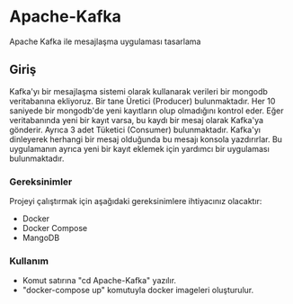 # Apache-Kafka
Apache Kafka ile mesajlaşma uygulaması tasarlama

## Giriş
Kafka'yı bir mesajlaşma sistemi olarak kullanarak verileri bir mongodb veritabanına ekliyoruz. Bir tane Üretici (Producer) bulunmaktadır. Her 10 saniyede bir mongodb'de yeni kayıtların olup olmadığını kontrol eder. Eğer veritabanında yeni bir kayıt varsa, bu kaydı bir mesaj olarak Kafka'ya gönderir.
Ayrıca 3 adet Tüketici (Consumer) bulunmaktadır. Kafka'yı dinleyerek herhangi bir mesaj olduğunda bu mesajı konsola yazdırırlar.
Bu uygulamanın ayrıca yeni bir kayıt eklemek için yardımcı bir uygulaması bulunmaktadır. 

### Gereksinimler
Projeyi çalıştırmak için aşağıdaki gereksinimlere ihtiyacınız olacaktır:
- Docker
- Docker Compose
- MangoDB

### Kullanım
- Komut satırına "cd Apache-Kafka" yazılır.
- "docker-compose up" komutuyla docker imageleri oluşturulur. 